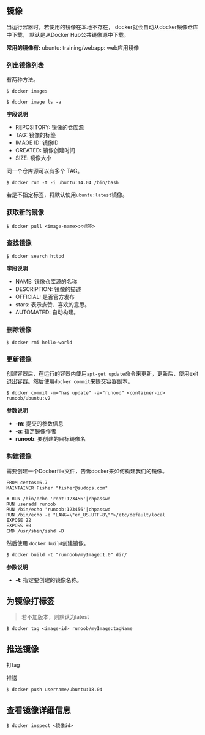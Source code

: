 ## 镜像

当运行容器时，若使用的镜像在本地不存在， docker就会自动从docker镜像仓库中下载， 默认是从Docker Hub公共镜像源中下载。

**常用的镜像有:**
ubuntu: 
training/webapp: web应用镜像 

### 列出镜像列表

有两种方法。

```
$ docker images
```

```
$ docker image ls -a
```

**字段说明**

* REPOSITORY: 镜像的仓库源
* TAG: 镜像的标签
* IMAGE ID: 镜像ID
* CREATED: 镜像创建时间
* SIZE: 镜像大小

同一个仓库源可以有多个 TAG。
```
$ docker run -t -i ubuntu:14.04 /bin/bash
```

若是不指定标签，将默认使用`ubuntu:latest`镜像。

### 获取新的镜像

```
$ docker pull <image-name>:<标签>
```

### 查找镜像

```
$ docker search httpd
```

**字段说明**

* NAME: 镜像仓库源的名称
* DESCRIPTION: 镜像的描述
* OFFICIAL: 是否官方发布
* stars: 表示点赞、喜欢的意思。
* AUTOMATED: 自动构建。

### 删除镜像

```
$ docker rmi hello-world
```

### 更新镜像

创建容器后，在运行的容器内使用`apt-get update`命令来更新，更新后，使用exit退出容器。然后使用`docker commit`来提交容器副本。

```
$ docker commit -m="has update" -a="runood" <container-id> runoob/ubuntu:v2
``` 

**参数说明**

* **-m**: 提交的参数信息
* **-a**: 指定镜像作者
* **runoob**: 要创建的目标镜像名

### 构建镜像

需要创建一个Dockerfile文件，告诉docker来如何构建我们的镜像。
```
FROM centos:6.7
MAINTAINER Fisher "fisher@sudops.com"

# RUN /bin/echo 'root:123456'|chpasswd
RUN useradd runoob
RUN /bin/echo 'runoob:123456'|chpasswd
RUN /bin/echo -e "LANG=\"en_US.UTF-8\"">/etc/default/local
EXPOSE 22
EXPOSS 80
CMD /usr/sbin/sshd -D
```

然后使用 `docker build`创建镜像。
```
$ docker build -t "runnoob/myImage:1.0" dir/
```

**参数说明**
* **-t**: 指定要创建的镜像名称。

## 为镜像打标签
> 若不加版本，则默认为latest
```
$ docker tag <image-id> runoob/myImage:tagName
```
## 推送镜像

打tag

推送

```
$ docker push username/ubuntu:18.04
```

## 查看镜像详细信息

```
$ docker inspect <镜像id> 
```
